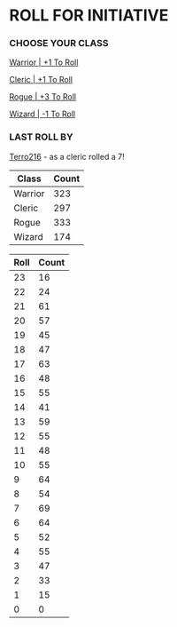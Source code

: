 # ROLL FOR INITIATIVE
### CHOOSE YOUR CLASS

[Warrior | +1 To Roll](https://github.com/benjaminsampica/benjaminsampica/issues/new?title=roll%7Cwarrior&body=Just+click+%27Submit+new+issue%27.)

[Cleric | +1 To Roll](https://github.com/benjaminsampica/benjaminsampica/issues/new?title=roll%7Ccleric&body=Just+click+%27Submit+new+issue%27.)

[Rogue | +3 To Roll](https://github.com/benjaminsampica/benjaminsampica/issues/new?title=roll%7Crogue&body=Just+click+%27Submit+new+issue%27.)

[Wizard | -1 To Roll](https://github.com/benjaminsampica/benjaminsampica/issues/new?title=roll%7Cwizard&body=Just+click+%27Submit+new+issue%27.)
### LAST ROLL BY
[Terro216](https://www.github.com/Terro216) - as a cleric rolled a 7!

|Class|Count|
|-|-|
|Warrior|323|
|Cleric|297|
|Rogue|333|
|Wizard|174|

|Roll|Count|
|-|-|
|23|16
|22|24
|21|61
|20|57
|19|45
|18|47
|17|63
|16|48
|15|55
|14|41
|13|59
|12|55
|11|48
|10|55
|9|64
|8|54
|7|69
|6|64
|5|52
|4|55
|3|47
|2|33
|1|15
|0|0
